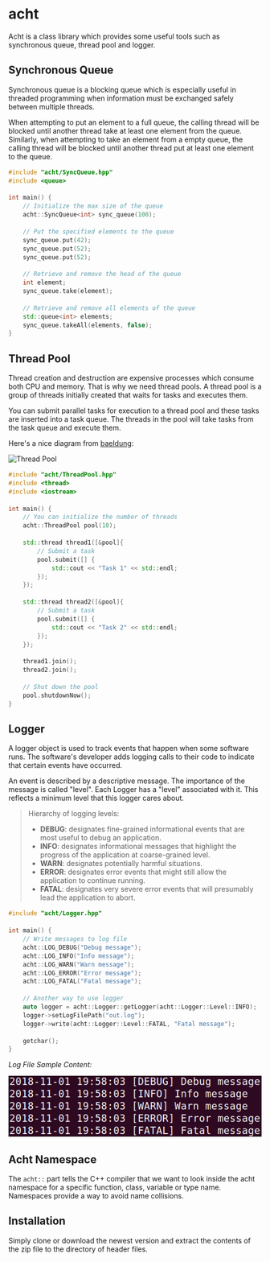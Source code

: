 # acht

Acht is a class library which provides some useful tools such as synchronous queue, thread pool and logger.

## Synchronous Queue

Synchronous queue is a blocking queue which is especially useful in threaded programming when information must be exchanged safely between multiple threads.

When attempting to put an element to a full queue, the calling thread will be blocked until another thread take at least one element from the queue. Similarly, when attempting to take an element from a empty queue, the calling thread will be blocked until another thread put at least one element to the queue.

``` cpp
#include "acht/SyncQueue.hpp"
#include <queue>

int main() {
    // Initialize the max size of the queue
    acht::SyncQueue<int> sync_queue(100);

    // Put the specified elements to the queue
    sync_queue.put(42);
    sync_queue.put(52);
    sync_queue.put(52);

    // Retrieve and remove the head of the queue
    int element;
    sync_queue.take(element);

    // Retrieve and remove all elements of the queue
    std::queue<int> elements;
    sync_queue.takeAll(elements, false);
}
```

## Thread Pool

Thread creation and destruction are expensive processes which consume both CPU and memory. That is why we need thread pools. A thread pool is a group of threads initially created that waits for tasks and executes them.

You can submit parallel tasks for execution to a thread pool and these tasks are inserted into a task queue. The threads in the pool will take tasks from the task queue and execute them.

Here's a nice diagram from [baeldung](https://www.baeldung.com/thread-pool-java-and-guava):

![Thread Pool](https://www.baeldung.com/wp-content/uploads/2016/08/2016-08-10_10-16-52-1024x572.png)

``` cpp
#include "acht/ThreadPool.hpp"
#include <thread>
#include <iostream>

int main() {
    // You can initialize the number of threads
    acht::ThreadPool pool(10);

    std::thread thread1([&pool]{
        // Submit a task
        pool.submit([] {
            std::cout << "Task 1" << std::endl;
        });
    });

    std::thread thread2([&pool]{
        // Submit a task
        pool.submit([] {
            std::cout << "Task 2" << std::endl;
        });
    });

    thread1.join();
    thread2.join();

    // Shut down the pool
    pool.shutdownNow();
}
```

## Logger

A logger object is used to track events that happen when some software runs. The software's developer adds logging calls to their code to indicate that certain events have occurred.

An event is described by a descriptive message. The importance of the message is called "level". Each Logger has a "level" associated with it. This reflects a minimum level that this logger cares about.

>  Hierarchy of logging levels:
> -  **DEBUG**: designates fine-grained informational events that  are most useful to debug an application.
>  - **INFO**: designates informational messages that highlight the progress of the application at coarse-grained level.
>  - **WARN**: designates potentially harmful situations.
>  - **ERROR**: designates error events that might still allow the application to continue running.
>  - **FATAL**: designates very severe error events that will presumably lead the application to abort.

``` cpp
#include "acht/Logger.hpp"

int main() {
    // Write messages to log file
    acht::LOG_DEBUG("Debug message");
    acht::LOG_INFO("Info message");
    acht::LOG_WARN("Warn message");
    acht::LOG_ERROR("Error message");
    acht::LOG_FATAL("Fatal message");

    // Another way to use logger
    auto logger = acht::Logger::getLogger(acht::Logger::Level::INFO);
    logger->setLogFilePath("out.log");
    logger->write(acht::Logger::Level::FATAL, "Fatal message");

    getchar();
}
```

*Log File Sample Content:*

![Log File](images/log_file.png)

## Acht Namespace
The `acht::` part tells the C++ compiler that we want to look inside the acht namespace for a specific function, class, variable or type name. Namespaces provide a way to avoid name collisions.

## Installation
Simply clone or download the newest version and extract the contents of the zip file to the directory of header files.